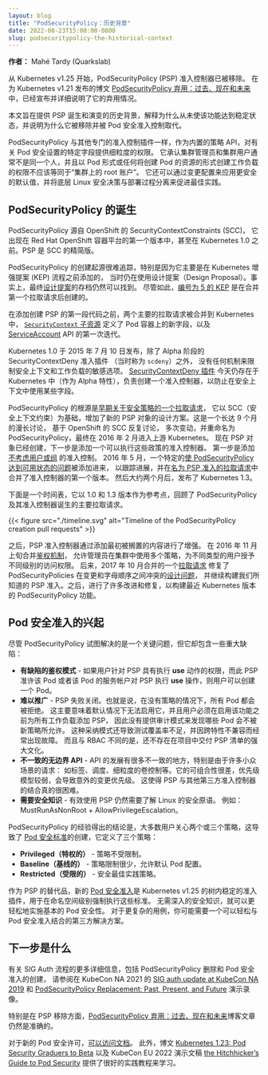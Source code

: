 ```yaml
---
layout: blog
title: "PodSecurityPolicy：历史背景"
date: 2022-08-23T15:00:00-0800
slug: podsecuritypolicy-the-historical-context
---
```


<!--
layout: blog
title: "PodSecurityPolicy: The Historical Context"
date: 2022-08-23T15:00:00-0800
slug: podsecuritypolicy-the-historical-context
-->

<!--
**Author:** Mahé Tardy (Quarkslab)
-->
**作者：** Mahé Tardy (Quarkslab)

<!--
The PodSecurityPolicy (PSP) admission controller has been removed, as of
Kubernetes v1.25. Its deprecation was announced and detailed in the blog post
[PodSecurityPolicy Deprecation: Past, Present, and Future](/blog/2021/04/06/podsecuritypolicy-deprecation-past-present-and-future/),
published for the Kubernetes v1.21 release.
-->
从 Kubernetes v1.25 开始，PodSecurityPolicy (PSP) 准入控制器已被移除。 
在为 Kubernetes v1.21 发布的博文 [PodSecurityPolicy 弃用：过去、现在和未来](/blog/2021/04/06/podsecuritypolicy-deprecation-past-present-and-future/) 
中，已经宣布并详细说明了它的弃用情况。

<!--
This article aims to provide historical context on the birth and evolution of
PSP, explain why the feature never made it to stable, and show why it was
removed and replaced by Pod Security admission control.
-->
本文旨在提供 PSP 诞生和演变的历史背景，解释为什么从未使该功能达到稳定状态，并说明为什么它被移除并被 Pod 安全准入控制取代。

<!--
PodSecurityPolicy, like other specialized admission control plugins, provided
fine-grained permissions on specific fields concerning the pod security settings
as a built-in policy API. It acknowledged that cluster administrators and
cluster users are usually not the same people, and that creating workloads in
the form of a Pod or any resource that will create a Pod should not equal being
"root on the cluster". It could also encourage best practices by configuring
more secure defaults through mutation and decoupling low-level Linux security
decisions from the deployment process.
-->
PodSecurityPolicy 与其他专门的准入控制插件一样，作为内置的策略 API，对有关 Pod 安全设置的特定字段提供细粒度的权限。
它承认集群管理员和集群用户通常不是同一个人，并且以 Pod 形式或任何将创建 Pod 的资源的形式创建工作负载的权限不应该等同于“集群上的 root 账户”。
它还可以通过变更配置来应用更安全的默认值，并将底层 Linux 安全决策与部署过程分离来促进最佳实践。

<!--
## The birth of PodSecurityPolicy

PodSecurityPolicy originated from OpenShift's SecurityContextConstraints
(SCC) that were in the very first release of the Red Hat OpenShift Container Platform,
even before Kubernetes 1.0. PSP was a stripped-down version of the SCC.
-->
## PodSecurityPolicy 的诞生

PodSecurityPolicy 源自 OpenShift 的 SecurityContextConstraints (SCC)，
它出现在 Red Hat OpenShift 容器平台的第一个版本中，甚至在 Kubernetes 1.0 之前。PSP 是 SCC 的精简版。

<!--
The origin of the creation of PodSecurityPolicy is difficult to track, notably
because it was mainly added before Kubernetes Enhancements Proposal (KEP)
process, when design proposals were still a thing. Indeed, the archive of the final
[design proposal](https://github.com/kubernetes/design-proposals-archive/blob/main/auth/pod-security-policy.md)
is still available. Nevertheless, a [KEP issue number five](https://github.com/kubernetes/enhancements/issues/5) 
was created after the first pull requests were merged.
-->
PodSecurityPolicy 的创建起源很难追踪，特别是因为它主要是在 Kubernetes 增强提案 (KEP) 流程之前添加的，
当时仍在使用设计提案（Design Proposal）。事实上，最终[设计提案](https://github.com/kubernetes/design-proposals-archive/blob/main/auth/pod-security-policy.md)的存档仍然可以找到。
尽管如此，[编号为 5 的 KEP](https://github.com/kubernetes/enhancements/issues/5)
是在合并第一个拉取请求后创建的。

<!--
Before adding the first piece of code that created PSP, two main pull
requests were merged into Kubernetes, a [`SecurityContext` subresource](https://github.com/kubernetes/kubernetes/pull/7343)
that defined new fields on pods' containers, and the first iteration of the [ServiceAccount](https://github.com/kubernetes/kubernetes/pull/7101)
API.
-->
在添加创建 PSP 的第一段代码之前，两个主要的拉取请求被合并到 Kubernetes 中，
[`SecurityContext` 子资源](https://github.com/kubernetes/kubernetes/pull/7343)
定义了 Pod 容器上的新字段，以及 [ServiceAccount](https://github.com/kubernetes/kubernetes/pull/7101) 
API 的第一次迭代。


<!--
Kubernetes 1.0 was released on 10 July 2015 without any mechanism to restrict the
security context and sensitive options of workloads, other than an alpha-quality
SecurityContextDeny admission plugin (then known as `scdeny`).
The [SecurityContextDeny plugin](https://kubernetes.io/docs/reference/access-authn-authz/admission-controllers/#securitycontextdeny)
is still in Kubernetes today (as an alpha feature) and creates an admission controller that
prevents the usage of some fields in the security context.
-->
Kubernetes 1.0 于 2015 年 7 月 10 日发布，除了 Alpha 阶段的 SecurityContextDeny 准入插件
（当时称为 `scdeny`）之外，
没有任何机制来限制安全上下文和工作负载的敏感选项。
[SecurityContextDeny 插件](https://kubernetes.io/docs/reference/access-authn-authz/admission-controllers/#securitycontextdeny)
今天仍存在于 Kubernetes 中（作为 Alpha 特性），负责创建一个准入控制器，以防止在安全上下文中使用某些字段。

<!--
The roots of the PodSecurityPolicy were added with
[the very first pull request on security policy](https://github.com/kubernetes/kubernetes/pull/7893),
which added the design proposal with the new PSP object, based on the SCC (Security Context Constraints). It
was a long discussion of nine months, with back and forth from OpenShift's SCC,
many rebases, and the rename to PodSecurityPolicy that finally made it to
upstream Kubernetes in February 2016. Now that the PSP object
had been created, the next step was to add an admission controller that could enforce
these policies. The first step was to add the admission
[without taking into account the users or groups](https://github.com/kubernetes/kubernetes/pull/7893#issuecomment-180410539).
A specific [issue to bring PodSecurityPolicy to a usable state](https://github.com/kubernetes/kubernetes/issues/23217)
was added to keep track of the progress and a first version of the admission
controller was merged in [pull request named PSP admission](https://github.com/kubernetes/kubernetes/pull/24600)
in May 2016. Then around two months later, Kubernetes 1.3 was released.
-->
PodSecurityPolicy 的根源是[早期关于安全策略的一个拉取请求](https://github.com/kubernetes/kubernetes/pull/7893)，
它以 SCC（安全上下文约束）为基础，增加了新的 PSP 对象的设计方案。这是一个长达 9 个月的漫长讨论，
基于 OpenShift 的 SCC 反复讨论，
多次变动，并重命名为 PodSecurityPolicy，最终在 2016 年 2 月进入上游 Kubernetes。
现在 PSP 对象已经创建，下一步是添加一个可以执行这些政策的准入控制器。
第一步是添加[不考虑用户或组](https://github.com/kubernetes/kubernetes/pull/7893#issuecomment-180410539)
的准入控制。
2016 年 5 月，一个特定的[使 PodSecurityPolicy 达到可用状态的问题](https://github.com/kubernetes/kubernetes/issues/23217)被添加进来，
以跟踪进展，并在[名为 PSP 准入的拉取请求](https://github.com/kubernetes/kubernetes/pull/24600)中合并了准入控制器的第一个版本。
然后大约两个月后，发布了 Kubernetes 1.3。


<!--
Here is a timeline that recaps the main pull requests of the birth of the
PodSecurityPolicy and its admission controller with 1.0 and 1.3 releases as
reference points.
-->
下面是一个时间表，它以 1.0 和 1.3 版本作为参考点，回顾了 PodSecurityPolicy 及其准入控制器诞生的主要拉取请求。

{{< figure src="./timeline.svg" alt="Timeline of the PodSecurityPolicy creation pull requests" >}}

<!--
After that, the PSP admission controller was enhanced by adding what was initially
left aside. [The authorization mechanism](https://github.com/kubernetes/kubernetes/pull/33080),
merged in early November 2016 allowed administrators to use multiple policies
in a cluster to grant different levels of access for different types of users.
Later, a [pull request](https://github.com/kubernetes/kubernetes/pull/52849)
merged in October 2017 fixed [a design issue](https://github.com/kubernetes/kubernetes/issues/36184)
on ordering PodSecurityPolicies between mutating and alphabetical order, and continued to
build the PSP admission as we know it. After that, many improvements and fixes
followed to build the PodSecurityPolicy feature of recent Kubernetes releases.
-->
之后，PSP 准入控制器通过添加最初被搁置的内容进行了增强。
在 2016 年 11 月上旬合并[鉴权机制](https://github.com/kubernetes/kubernetes/pull/33080)，
允许管理员在集群中使用多个策略，为不同类型的用户授予不同级别的访问权限。
后来，2017 年 10 月合并的一个[拉取请求](https://github.com/kubernetes/kubernetes/pull/52849) 
修复了 PodSecurityPolicies 在变更和字母顺序之间冲突的[设计问题](https://github.com/kubernetes/kubernetes/issues/36184)，
并继续构建我们所知道的 PSP 准入。之后，进行了许多改进和修复，以构建最近 Kubernetes 版本的 PodSecurityPolicy 功能。


<!--
## The rise of Pod Security Admission 

Despite the crucial issue it was trying to solve, PodSecurityPolicy presented
some major flaws:
-->
## Pod 安全准入的兴起

尽管 PodSecurityPolicy 试图解决的是一个关键问题，但它却包含一些重大缺陷：

<!--
- **Flawed authorization model** - users can create a pod if they have the
  **use** verb on the PSP that allows that pod or the pod's service account has
  the **use** permission on the allowing PSP.
- **Difficult to roll out** - PSP fail-closed. That is, in the absence of a policy,
  all pods are denied. It mostly means that it cannot be enabled by default and
  that users have to add PSPs for all workloads before enabling the feature,
  thus providing no audit mode to discover which pods would not be allowed by
  the new policy. The opt-in model also leads to insufficient test coverage and
  frequent breakage due to cross-feature incompatibility. And unlike RBAC,
  there was no strong culture of shipping PSP manifests with projects.
- **Inconsistent unbounded API** - the API has grown with lots of
  inconsistencies notably because of many requests for niche use cases: e.g.
  labels, scheduling, fine-grained volume controls, etc. It has poor
  composability with a weak prioritization model, leading to unexpected
  mutation priority. It made it really difficult to combine PSP with other
  third-party admission controllers.
- **Require security knowledge** - effective usage still requires an
  understanding of Linux security primitives. e.g. MustRunAsNonRoot +
  AllowPrivilegeEscalation.
-->
- **有缺陷的鉴权模式** - 如果用户针对 PSP 具有执行 **use** 动作的权限，而此 PSP 准许该 Pod
  或者该 Pod 的服务帐户对 PSP 执行 **use** 操作，则用户可以创建一个 Pod。
- **难以推广** - PSP 失败关闭。也就是说，在没有策略的情况下，所有 Pod 都会被拒绝。
  这主要意味着默认情况下无法启用它，并且用户必须在启用该功能之前为所有工作负载添加 PSP，
  因此没有提供审计模式来发现哪些 Pod 会不被新策略所允许。
  这种采纳模式还导致测试覆盖率不足，并因跨特性不兼容而经常出现故障。
  而且与 RBAC 不同的是，还不存在在项目中交付 PSP 清单的强大文化。
- **不一致的无边界 API** - API 的发展有很多不一致的地方，特别是由于许多小众场景的请求：
  如标签、调度、细粒度的卷控制等。它的可组合性很差，优先级模型较弱，会导致意外的变更优先级。
  这使得 PSP 与其他第三方准入控制器的结合真的很困难。
- **需要安全知识** - 有效使用 PSP 仍然需要了解 Linux 的安全原语。
  例如：MustRunAsNonRoot + AllowPrivilegeEscalation。

<!--
The experience with PodSecurityPolicy concluded that most users care for two or three
policies, which led to the creation of the [Pod Security Standards](/docs/concepts/security/pod-security-standards/),
that define three policies:
- **Privileged** - unrestricted policy.
- **Baseline** - minimally restrictive policy, allowing the default pod
  configuration.
- **Restricted** - security best practice policy.
-->
PodSecurityPolicy 的经验得出的结论是，大多数用户关心两个或三个策略，这导致了
[Pod 安全标准](/zh-cn/docs/concepts/security/pod-security-standards/)的创建，它定义了三个策略：
- **Privileged（特权的）** - 策略不受限制。
- **Baseline（基线的）** - 策略限制很少，允许默认 Pod 配置。
- **Restricted（受限的）** - 安全最佳实践策略。

<!--
The replacement for PSP, the new [Pod Security Admission](/docs/concepts/security/pod-security-admission/)
is an in-tree, stable for Kubernetes v1.25, admission plugin to enforce these
standards at the namespace level. It makes it easier to enforce basic pod
security without deep security knowledge. For more sophisticated use cases, you
might need a third-party solution that can be easily combined with Pod Security
Admission.
-->
作为 PSP 的替代品，新的 [Pod 安全准入](/zh-cn/docs/concepts/security/pod-security-admission/)是
Kubernetes v1.25 的树内稳定的准入插件，用于在命名空间级别强制执行这些标准。
无需深入的安全知识，就可以更轻松地实施基本的 Pod 安全性。
对于更复杂的用例，你可能需要一个可以轻松与 Pod 安全准入结合的第三方解决方案。

<!--
## What's next

For further details on the SIG Auth processes, covering PodSecurityPolicy removal and
creation of Pod Security admission, the
[SIG auth update at KubeCon NA 2019](https://www.youtube.com/watch?v=SFtHRmPuhEw)
and the [PodSecurityPolicy Replacement: Past, Present, and Future](https://www.youtube.com/watch?v=HsRRmlTJpls)
presentation at KubeCon NA 2021 records are available.
-->
## 下一步是什么

有关 SIG Auth 流程的更多详细信息，包括 PodSecurityPolicy 删除和 Pod 安全准入的创建，
请参阅在 KubeCon NA 2021 的
[SIG auth update at KubeCon NA 2019](https://www.youtube.com/watch?v=SFtHRmPuhEw) 和 
[PodSecurityPolicy Replacement: Past, Present, and Future](https://www.youtube.com/watch?v=HsRRmlTJpls)
演示录像。

<!--
Particularly on the PSP removal, the
[PodSecurityPolicy Deprecation: Past, Present, and Future](/blog/2021/04/06/podsecuritypolicy-deprecation-past-present-and-future/)
blog post is still accurate.
-->
特别是在 PSP 移除方面，[PodSecurityPolicy 弃用：过去、现在和未来](/blog/2021/04/06/podsecuritypolicy-deprecation-past-present-and-future/)博客文章仍然是准确的。

<!--
And for the new Pod Security admission,
[documentation is available](/docs/concepts/security/pod-security-admission/).
In addition, the blog post
[Kubernetes 1.23: Pod Security Graduates to Beta](/blog/2021/12/09/pod-security-admission-beta/)
along with the KubeCon EU 2022 presentation
[The Hitchhiker's Guide to Pod Security](https://www.youtube.com/watch?v=gcz5VsvOYmI)
give great hands-on tutorials to learn.
-->
对于新的 Pod 安全许可，[可以访问文档](/zh-cn/docs/concepts/security/pod-security-admission/)。
此外，博文 [Kubernetes 1.23: Pod Security Graduers to Beta](/blog/2021/12/09/pod-security-admission-beta/)
以及 KubeCon EU 2022 演示文稿 [the Hitchhicker’s Guide to Pod Security](https://www.youtube.com/watch?v=gcz5VsvOYmI)
提供了很好的实践教程来学习。